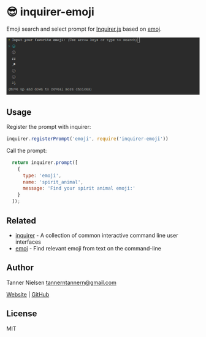 # 😎 inquirer-emoji
Emoji search and select prompt for [Inquirer.js](https://www.npmjs.com/package/inquirer) based on [emoj](https://github.com/sindresorhus/emoj).

![Demo](demo.gif)

## Usage
Register the prompt with inquirer:
```javascript
inquirer.registerPrompt('emoji', require('inquirer-emoji'))
```

Call the prompt:
```javascript
  return inquirer.prompt([
    {
      type: 'emoji',
      name: 'spirit_animal',
      message: 'Find your spirit animal emoji:'
    }
  ]);
```

## Related
- [inquirer](https://github.com/SBoudrias/Inquirer.js) - A collection of common interactive command line user interfaces
- [emoj](https://github.com/sindresorhus/emoj) - Find relevant emoji from text on the command-line

## Author
Tanner Nielsen <tannerntannern@gmail.com>

[Website](https://tannernielsen.com) | [GitHub](https://github.com/tannerntannern)

## License
MIT
